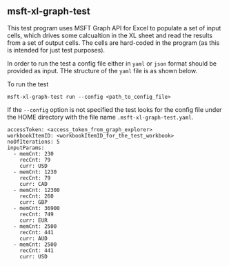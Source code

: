 ## msft-xl-graph-test

This test program uses MSFT Graph API for Excel to populate a set of input cells, which drives some calcualtion in the XL sheet and read the results from a set of output cells. The cells are hard-coded in the program (as this is intended for just test purposes).

In order to run the test a config file either in `yaml` or `json` format should be provided as input. THe structure of the `yaml` file is as shown below.

To run the test

```
msft-xl-graph-test run --config <path_to_config_file>
```
If the `--config` option is not specified the test looks for the config file under the HOME directory with the file name `.msft-xl-graph-test.yaml`.

```
accessToken: <access_token_from_graph_explorer>
workbookItemID: <workbookItemID_for_the_test_workbook>
noOfIterations: 5
inputParams:
  - memCnt: 230
    recCnt: 79
    curr: USD
  - memCnt: 1230
    recCnt: 79
    curr: CAD
  - memCnt: 12300
    recCnt: 260
    curr: GBP
  - memCnt: 36900
    recCnt: 749
    curr: EUR
  - memCnt: 2500
    recCnt: 441
    curr: AUD    
  - memCnt: 2500
    recCnt: 441
    curr: USD      
```    
